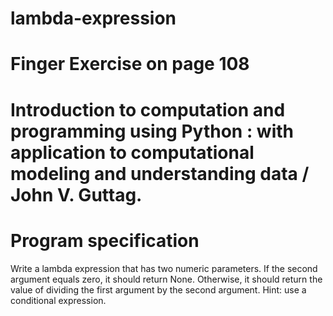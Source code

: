 # lambda-expression
# Finger Exercise on page 108
# Introduction to computation and programming using Python : with application to computational modeling and understanding data / John V. Guttag.
# Program specification
Write a lambda expression that has two numeric parameters. If the second argument equals zero, it should return None. Otherwise, it should return the value of dividing the first argument by the second argument.
Hint: use a conditional expression.

